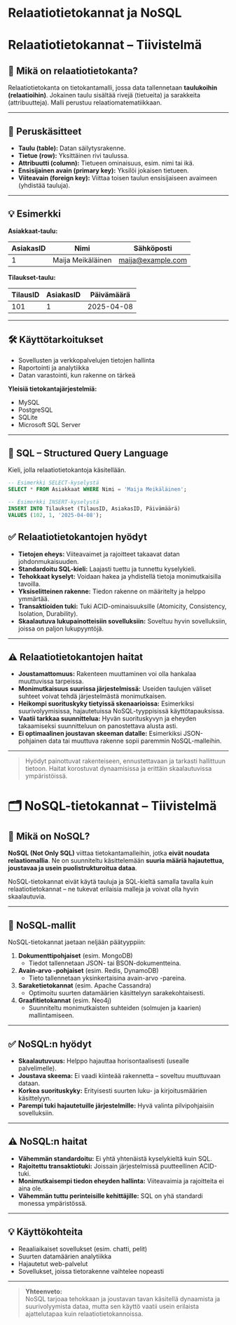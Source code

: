 # Relaatiotietokannat ja NoSQL
# Relaatiotietokannat – Tiivistelmä

## 📘 Mikä on relaatiotietokanta?

Relaatiotietokanta on tietokantamalli, jossa data tallennetaan **taulukoihin (relaatioihin)**. Jokainen taulu sisältää rivejä (tietueita) ja sarakkeita (attribuutteja). Malli perustuu relaatiomatematiikkaan.

---

## 🔑 Peruskäsitteet

- **Taulu (table):** Datan säilytysrakenne.
- **Tietue (row):** Yksittäinen rivi taulussa.
- **Attribuutti (column):** Tietueen ominaisuus, esim. nimi tai ikä.
- **Ensisijainen avain (primary key):** Yksilöi jokaisen tietueen.
- **Viiteavain (foreign key):** Viittaa toisen taulun ensisijaiseen avaimeen (yhdistää tauluja).

---

## 💡 Esimerkki

**Asiakkaat-taulu:**

| AsiakasID | Nimi              | Sähköposti           |
|-----------|-------------------|----------------------|
| 1         | Maija Meikäläinen | maija@example.com    |

**Tilaukset-taulu:**

| TilausID | AsiakasID | Päivämäärä   |
|----------|-----------|--------------|
| 101      | 1         | 2025-04-08   |

---

## 🛠 Käyttötarkoitukset

- Sovellusten ja verkkopalvelujen tietojen hallinta
- Raportointi ja analytiikka
- Datan varastointi, kun rakenne on tärkeä

**Yleisiä tietokantajärjestelmiä:**
- MySQL
- PostgreSQL
- SQLite
- Microsoft SQL Server

---

## 💬 SQL – Structured Query Language

Kieli, jolla relaatiotietokantoja käsitellään.

```sql
-- Esimerkki SELECT-kyselystä
SELECT * FROM Asiakkaat WHERE Nimi = 'Maija Meikäläinen';

-- Esimerkki INSERT-kyselystä
INSERT INTO Tilaukset (TilausID, AsiakasID, Päivämäärä)
VALUES (102, 1, '2025-04-08');
```

## ✅ Relaatiotietokantojen hyödyt

- **Tietojen eheys:** Viiteavaimet ja rajoitteet takaavat datan johdonmukaisuuden.
- **Standardoitu SQL-kieli:** Laajasti tuettu ja tunnettu kyselykieli.
- **Tehokkaat kyselyt:** Voidaan hakea ja yhdistellä tietoja monimutkaisilla tavoilla.
- **Yksiselitteinen rakenne:** Tiedon rakenne on määritelty ja helppo ymmärtää.
- **Transaktioiden tuki:** Tuki ACID-ominaisuuksille (Atomicity, Consistency, Isolation, Durability).
- **Skaalautuva lukupainotteisiin sovelluksiin:** Soveltuu hyvin sovelluksiin, joissa on paljon lukupyyntöjä.

---

## ⚠️ Relaatiotietokantojen haitat

- **Joustamattomuus:** Rakenteen muuttaminen voi olla hankalaa muuttuvissa tarpeissa.
- **Monimutkaisuus suurissa järjestelmissä:** Useiden taulujen väliset suhteet voivat tehdä järjestelmästä monimutkaisen.
- **Heikompi suorituskyky tietyissä skenaarioissa:** Esimerkiksi suurivolyymisissa, hajautetuissa NoSQL-tyyppisissä käyttötapauksissa.
- **Vaatii tarkkaa suunnittelua:** Hyvän suorituskyvyn ja eheyden takaamiseksi suunnitteluun on panostettava alusta asti.
- **Ei optimaalinen joustavan skeeman datalle:** Esimerkiksi JSON-pohjainen data tai muuttuva rakenne sopii paremmin NoSQL-malleihin.

---

> Hyödyt painottuvat rakenteiseen, ennustettavaan ja tarkasti hallittuun tietoon. Haitat korostuvat dynaamisissa ja erittäin skaalautuvissa ympäristöissä.

# 🗂️ NoSQL-tietokannat – Tiivistelmä

## 📘 Mikä on NoSQL?

**NoSQL (Not Only SQL)** viittaa tietokantamalleihin, jotka **eivät noudata relaatiomallia**. Ne on suunniteltu käsittelemään **suuria määriä hajautettua, joustavaa ja usein puolistrukturoitua dataa**. 

NoSQL-tietokannat eivät käytä tauluja ja SQL-kieltä samalla tavalla kuin relaatiotietokannat – ne tukevat erilaisia malleja ja voivat olla hyvin skaalautuvia.

---

## 🧩 NoSQL-mallit

NoSQL-tietokannat jaetaan neljään päätyyppiin:

1. **Dokumenttipohjaiset** (esim. MongoDB)  
   - Tiedot tallennetaan JSON- tai BSON-dokumentteina.
2. **Avain-arvo -pohjaiset** (esim. Redis, DynamoDB)  
   - Tieto tallennetaan yksinkertaisina avain-arvo -pareina.
3. **Saraketietokannat** (esim. Apache Cassandra)  
   - Optimoitu suurten datamäärien käsittelyyn sarakekohtaisesti.
4. **Graafitietokannat** (esim. Neo4j)  
   - Suunniteltu monimutkaisten suhteiden (solmujen ja kaarien) mallintamiseen.

---

## ✅ NoSQL:n hyödyt

- **Skaalautuvuus:** Helppo hajauttaa horisontaalisesti (usealle palvelimelle).
- **Joustava skeema:** Ei vaadi kiinteää rakennetta – soveltuu muuttuvaan dataan.
- **Korkea suorituskyky:** Erityisesti suurten luku- ja kirjoitusmäärien käsittelyyn.
- **Parempi tuki hajautetuille järjestelmille:** Hyvä valinta pilvipohjaisiin sovelluksiin.

---

## ⚠️ NoSQL:n haitat

- **Vähemmän standardoitu:** Ei yhtä yhtenäistä kyselykieltä kuin SQL.
- **Rajoitettu transaktiotuki:** Joissain järjestelmissä puutteellinen ACID-tuki.
- **Monimutkaisempi tiedon eheyden hallinta:** Viiteavaimia ja rajoitteita ei aina ole.
- **Vähemmän tuttu perinteisille kehittäjille:** SQL on yhä standardi monessa ympäristössä.

---

## 💡 Käyttökohteita

- Reaaliaikaiset sovellukset (esim. chatti, pelit)
- Suurten datamäärien analytiikka
- Hajautetut web-palvelut
- Sovellukset, joissa tietorakenne vaihtelee nopeasti

---

> **Yhteenveto:**  
> NoSQL tarjoaa tehokkaan ja joustavan tavan käsitellä dynaamista ja suurivolyymista dataa, mutta sen käyttö vaatii usein erilaista ajattelutapaa kuin relaatiotietokannoissa.

